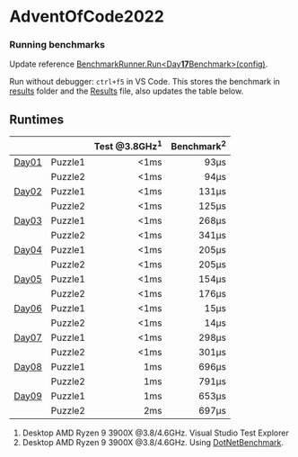 # AdventOfCode2022

### Running benchmarks
Update reference [BenchmarkRunner.Run<Day**17**Benchmark>(config)](AdventOfCodeBenchmark/Program.cs).

Run without debugger: `ctrl+f5` in VS Code. This stores the benchmark in [results](AdventOfCodeBenchmark\BenchmarkDotNet.Artifacts\results) folder and the [Results](Results.json) file, also updates the table below.

## Runtimes
<!--ResultTableStart-->
|                                |         | Test @3.8GHz<sup>1</sup> | Benchmark<sup>2</sup> |
|--------------------------------|---------|-------------------------:|----------------------:|
| [Day01](AdventOfCode/Day01.cs) | Puzzle1 |                     <1ms |                  93μs |
|                                | Puzzle2 |                     <1ms |                  94μs |
| [Day02](AdventOfCode/Day02.cs) | Puzzle1 |                     <1ms |                 131μs |
|                                | Puzzle2 |                     <1ms |                 125μs |
| [Day03](AdventOfCode/Day03.cs) | Puzzle1 |                     <1ms |                 268μs |
|                                | Puzzle2 |                     <1ms |                 341μs |
| [Day04](AdventOfCode/Day04.cs) | Puzzle1 |                     <1ms |                 205μs |
|                                | Puzzle2 |                     <1ms |                 205μs |
| [Day05](AdventOfCode/Day05.cs) | Puzzle1 |                     <1ms |                 154μs |
|                                | Puzzle2 |                     <1ms |                 176μs |
| [Day06](AdventOfCode/Day06.cs) | Puzzle1 |                     <1ms |                  15μs |
|                                | Puzzle2 |                     <1ms |                  14μs |
| [Day07](AdventOfCode/Day07.cs) | Puzzle1 |                     <1ms |                 298μs |
|                                | Puzzle2 |                     <1ms |                 301μs |
| [Day08](AdventOfCode/Day08.cs) | Puzzle1 |                      1ms |                 696μs |
|                                | Puzzle2 |                      1ms |                 791μs |
| [Day09](AdventOfCode/Day09.cs) | Puzzle1 |                      1ms |                 653μs |
|                                | Puzzle2 |                      2ms |                 697μs |
<!--ResultTableEnd-->

1) Desktop AMD Ryzen 9 3900X @3.8/4.6GHz. Visual Studio Test Explorer
2) Desktop AMD Ryzen 9 3900X @3.8/4.6GHz. Using [DotNetBenchmark](https://github.com/dotnet/BenchmarkDotNet).